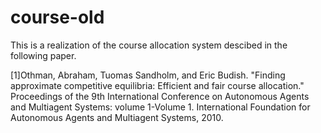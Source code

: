 course-old
==========
This is a realization of the course allocation system descibed in the following paper.

[1]Othman, Abraham, Tuomas Sandholm, and Eric Budish. "Finding approximate competitive equilibria: Efficient and fair course allocation." Proceedings of the 9th International Conference on Autonomous Agents and Multiagent Systems: volume 1-Volume 1. International Foundation for Autonomous Agents and Multiagent Systems, 2010.
